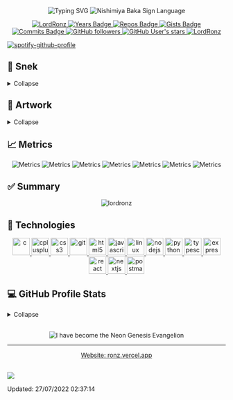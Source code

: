 <p align="center">
    <img src="https://readme-typing-svg.herokuapp.com?color=%23EB2754&size=40&center=true&width=600&height=69&lines=Henlo;Sussy+baka" alt="Typing SVG">
    <img src="./nishimiya-baka.gif" alt="Nishimiya Baka Sign Language"/>
</p>

<p align="center">
    <a href="https://github.com/lordronz/" target="_blank">
        <img src="https://komarev.com/ghpvc/?username=lordronz&label=Profile%20views&color=690000&style=flat-square" alt="LordRonz"/>
    </a>
    <a href="https://badges.pufler.dev" target="_blank">
        <img src="https://badges.pufler.dev/years/lordronz?style=flat-square&color=690000" alt="Years Badge"/>
    </a>
    <a href="https://badges.pufler.dev" target="_blank">
        <img src="https://badges.pufler.dev/repos/lordronz?style=flat-square&color=690000" alt="Repos Badge"/>
    </a>
    <a href="https://badges.pufler.dev" target="_blank">
        <img src="https://badges.pufler.dev/gists/lordronz?style=flat-square&color=690000" alt="Gists Badge"/>
    </a>
    <a href="https://badges.pufler.dev" target="_blank">
        <img src="https://badges.pufler.dev/commits/monthly/lordronz?style=flat-square&color=690000" alt="Commits Badge"/>
    </a>
    <a href="https://badges.pufler.dev" target="_blank">
        <img src="https://img.shields.io/github/followers/lordronz?style=social" alt="GitHub followers"/>
    </a>
    <a href="https://badges.pufler.dev" target="_blank">
        <img src="https://img.shields.io/github/stars/lordronz?affiliations=OWNER%2CCOLLABORATOR&style=social" alt="GitHub User's stars"/>
    </a>
    <a href="https://github.com/lordronz/" target="_blank">
        <img src="https://img.shields.io/badge/isAwesome-true-blue?style=flat-square&color=690000" alt="LordRonz"/>
    </a>
</p>

[![spotify-github-profile](https://spotify-github-profile.vercel.app/api/view?uid=zj0mmwt10p8w3j0k03jfj9330&cover_image=true&theme=natemoo-re&bar_color=a90000&bar_color_cover=false)](https://spotify-github-profile.vercel.app/api/view?uid=zj0mmwt10p8w3j0k03jfj9330&redirect=true)

## 🐍 Snek

<details> 
    <summary>Collapse</summary>
    <br/>
        <p align="center">
            <img src="https://raw.githubusercontent.com/lordronz/lordronz/snek-output/github-contribution-grid-snake.svg" alt="Snek"/>
        </p>
</details>

## 🎨 Artwork

<details> 
    <summary>Collapse</summary>
    <br/>
        <p align="center">
            <img src="./gitartwork.svg" alt="Git Artwork"/>
        </p>
</details>

## 📈 Metrics

<p align="center">
    <img src="metrics.plugin.topics.mastered.svg" alt="Metrics"/>
    <img src="metrics.plugin.languages.details.svg" alt="Metrics"/>
    <img src="metrics.plugin.calendar.svg" alt="Metrics"/>
    <img src="metrics.plugin.achivements.svg" alt="Metrics"/>
    <img src="metrics.plugin.personal.anilist.svg" alt="Metrics"/>
    <img src="metrics.plugin.pagespeed.svg" alt="Metrics"/>
    <img src="metrics.plugin.gists.svg" alt="Metrics"/>
</p>

<!-- <details> 
    <summary>Calendar</summary>
    <br/>
        <p align="center">
            <img src="metrics.plugin.calendar.svg" alt="Metrics"/>
        </p>
</details>

<details> 
    <summary>Achievements</summary>
    <br/>
        <p align="center">
            <img src="metrics.plugin.achivements.svg" alt="Metrics"/>
        </p>
</details> -->

## ✅ Summary

<p align="center">
    <img src="https://github-profile-trophy.vercel.app/?username=lordronz&theme=monokai" alt="lordronz"/>
</p>

## 🔧 Technologies

<p align="center"> <a href="https://www.cprogramming.com/" target="_blank"> <img src="https://raw.githubusercontent.com/devicons/devicon/master/icons/c/c-original.svg" alt="c" width="40" height="40"/> </a> <a href="https://www.w3schools.com/cpp/" target="_blank"> <img src="https://raw.githubusercontent.com/devicons/devicon/master/icons/cplusplus/cplusplus-original.svg" alt="cplusplus" width="40" height="40"/> </a> <a href="https://www.w3schools.com/css/" target="_blank"> <img src="https://raw.githubusercontent.com/devicons/devicon/master/icons/css3/css3-original-wordmark.svg" alt="css3" width="40" height="40"/> </a> <a href="https://git-scm.com/" target="_blank"> <img src="https://www.vectorlogo.zone/logos/git-scm/git-scm-icon.svg" alt="git" width="40" height="40"/> </a> <a href="https://www.w3.org/html/" target="_blank"> <img src="https://raw.githubusercontent.com/devicons/devicon/master/icons/html5/html5-original-wordmark.svg" alt="html5" width="40" height="40"/> </a> <a href="https://developer.mozilla.org/en-US/docs/Web/JavaScript" target="_blank"> <img src="https://raw.githubusercontent.com/devicons/devicon/master/icons/javascript/javascript-original.svg" alt="javascript" width="40" height="40"/> </a> <a href="https://www.linux.org/" target="_blank"> <img src="https://raw.githubusercontent.com/devicons/devicon/master/icons/linux/linux-original.svg" alt="linux" width="40" height="40"/> </a> <a href="https://nodejs.org" target="_blank"> <img src="https://raw.githubusercontent.com/devicons/devicon/master/icons/nodejs/nodejs-original-wordmark.svg" alt="nodejs" width="40" height="40"/> </a> <a href="https://www.python.org" target="_blank"> <img src="https://raw.githubusercontent.com/devicons/devicon/master/icons/python/python-original.svg" alt="python" width="40" height="40"/> </a> <a href="https://www.typescriptlang.org/" target="_blank"> <img src="https://raw.githubusercontent.com/devicons/devicon/master/icons/typescript/typescript-original.svg" alt="typescript" width="40" height="40"/> </a> <a href="https://expressjs.com" target="_blank"> <img src="https://raw.githubusercontent.com/devicons/devicon/master/icons/express/express-original-wordmark.svg" alt="express" width="40" height="40"/> </a> <a href="https://reactjs.org/" target="_blank" rel="noreferrer"> <img src="https://raw.githubusercontent.com/devicons/devicon/master/icons/react/react-original-wordmark.svg" alt="react" width="40" height="40"/> </a> <a href="https://nextjs.org/" target="_blank" rel="noreferrer"> <img src="https://cdn.worldvectorlogo.com/logos/nextjs-2.svg" alt="nextjs" width="40" height="40"/> </a>  <a href="https://postman.com" target="_blank"> <img src="https://www.vectorlogo.zone/logos/getpostman/getpostman-icon.svg" alt="postman" width="40" height="40"/> </a> </p>

## 💻 GitHub Profile Stats

<details> 
    <summary>Collapse</summary>
    <br/>
        <p align="center">
            <img src="https://github-readme-stats.vercel.app/api/top-langs?username=lordronz&show_icons=true&theme=monokai&locale=en&layout=compact&langs_count=10&hide=html,css,vue,cmake,jupyter%20notebook,scss,tex,smarty&exclude_repo=dotfiles,laravel-react-starter" alt="Top Lang"/>
            <img src="https://github-readme-stats.vercel.app/api?username=lordronz&show_icons=true&theme=monokai&locale=en" alt="LordRonz"/>
            <img src="https://github-readme-stats.vercel.app/api/wakatime?username=lordronz&theme=monokai&locale=en&layout=compact" alt="LordRonz"/>
            <img src="https://github-readme-streak-stats.herokuapp.com/?user=lordronz&theme=monokai" alt="LordRonz"/>
        </p>
    <b>Note:</b> Top languages is only a metric of the languages my public code consists of and doesn't reflect experience or skill level.
</details>
<br/>

<p align="center">
    <img src="./eva.png" alt="I have become the Neon Genesis Evangelion"/>
</p>

---
<div align="center">
    <a href="https://lordronz.github.io" target="_blank">Website: ronz.vercel.app</a><br/><br/>
</div>

![](https://hit.yhype.me/github/profile?user_id=53823544)

Updated: 27/07/2022 02:37:14
